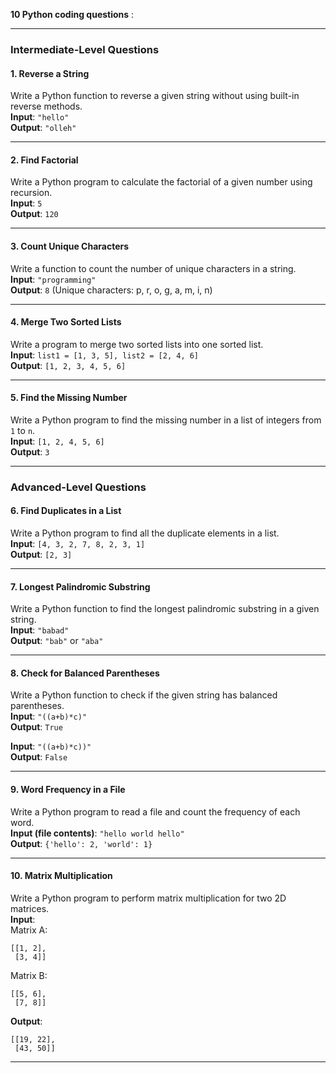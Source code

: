 **10 Python coding questions** :

---

### **Intermediate-Level Questions**

#### 1. **Reverse a String**  
Write a Python function to reverse a given string without using built-in reverse methods.  
**Input**: `"hello"`  
**Output**: `"olleh"`

---

#### 2. **Find Factorial**  
Write a Python program to calculate the factorial of a given number using recursion.  
**Input**: `5`  
**Output**: `120`

---

#### 3. **Count Unique Characters**  
Write a function to count the number of unique characters in a string.  
**Input**: `"programming"`  
**Output**: `8` (Unique characters: p, r, o, g, a, m, i, n)

---

#### 4. **Merge Two Sorted Lists**  
Write a program to merge two sorted lists into one sorted list.  
**Input**: `list1 = [1, 3, 5], list2 = [2, 4, 6]`  
**Output**: `[1, 2, 3, 4, 5, 6]`

---

#### 5. **Find the Missing Number**  
Write a Python program to find the missing number in a list of integers from `1` to `n`.  
**Input**: `[1, 2, 4, 5, 6]`  
**Output**: `3`

---

### **Advanced-Level Questions**

#### 6. **Find Duplicates in a List**  
Write a Python program to find all the duplicate elements in a list.  
**Input**: `[4, 3, 2, 7, 8, 2, 3, 1]`  
**Output**: `[2, 3]`

---

#### 7. **Longest Palindromic Substring**  
Write a Python function to find the longest palindromic substring in a given string.  
**Input**: `"babad"`  
**Output**: `"bab"` or `"aba"`

---

#### 8. **Check for Balanced Parentheses**  
Write a Python function to check if the given string has balanced parentheses.  
**Input**: `"((a+b)*c)"`  
**Output**: `True`

**Input**: `"((a+b)*c))"`  
**Output**: `False`

---

#### 9. **Word Frequency in a File**  
Write a Python program to read a file and count the frequency of each word.  
**Input (file contents)**: `"hello world hello"`  
**Output**: `{'hello': 2, 'world': 1}`

---

#### 10. **Matrix Multiplication**  
Write a Python program to perform matrix multiplication for two 2D matrices.  
**Input**:  
Matrix A:  
```
[[1, 2],  
 [3, 4]]
```  
Matrix B:  
```
[[5, 6],  
 [7, 8]]
```  
**Output**:  
```
[[19, 22],  
 [43, 50]]
```

---
